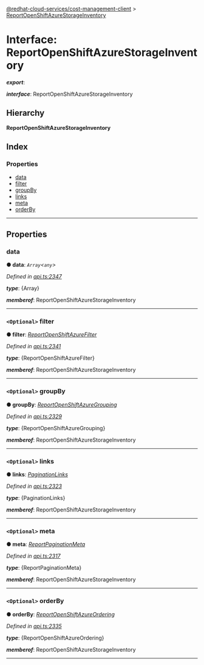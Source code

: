 [@redhat-cloud-services/cost-management-client](../README.md) > [ReportOpenShiftAzureStorageInventory](../interfaces/reportopenshiftazurestorageinventory.md)

# Interface: ReportOpenShiftAzureStorageInventory

*__export__*: 

*__interface__*: ReportOpenShiftAzureStorageInventory

## Hierarchy

**ReportOpenShiftAzureStorageInventory**

## Index

### Properties

* [data](reportopenshiftazurestorageinventory.md#data)
* [filter](reportopenshiftazurestorageinventory.md#filter)
* [groupBy](reportopenshiftazurestorageinventory.md#groupby)
* [links](reportopenshiftazurestorageinventory.md#links)
* [meta](reportopenshiftazurestorageinventory.md#meta)
* [orderBy](reportopenshiftazurestorageinventory.md#orderby)

---

## Properties

<a id="data"></a>

###  data

**● data**: *`Array`<`any`>*

*Defined in [api.ts:2347](https://github.com/RedHatInsights/javascript-clients/blob/master/packages/cost-management/api.ts#L2347)*

*__type__*: {Array}

*__memberof__*: ReportOpenShiftAzureStorageInventory

___
<a id="filter"></a>

### `<Optional>` filter

**● filter**: *[ReportOpenShiftAzureFilter](reportopenshiftazurefilter.md)*

*Defined in [api.ts:2341](https://github.com/RedHatInsights/javascript-clients/blob/master/packages/cost-management/api.ts#L2341)*

*__type__*: {ReportOpenShiftAzureFilter}

*__memberof__*: ReportOpenShiftAzureStorageInventory

___
<a id="groupby"></a>

### `<Optional>` groupBy

**● groupBy**: *[ReportOpenShiftAzureGrouping](reportopenshiftazuregrouping.md)*

*Defined in [api.ts:2329](https://github.com/RedHatInsights/javascript-clients/blob/master/packages/cost-management/api.ts#L2329)*

*__type__*: {ReportOpenShiftAzureGrouping}

*__memberof__*: ReportOpenShiftAzureStorageInventory

___
<a id="links"></a>

### `<Optional>` links

**● links**: *[PaginationLinks](paginationlinks.md)*

*Defined in [api.ts:2323](https://github.com/RedHatInsights/javascript-clients/blob/master/packages/cost-management/api.ts#L2323)*

*__type__*: {PaginationLinks}

*__memberof__*: ReportOpenShiftAzureStorageInventory

___
<a id="meta"></a>

### `<Optional>` meta

**● meta**: *[ReportPaginationMeta](reportpaginationmeta.md)*

*Defined in [api.ts:2317](https://github.com/RedHatInsights/javascript-clients/blob/master/packages/cost-management/api.ts#L2317)*

*__type__*: {ReportPaginationMeta}

*__memberof__*: ReportOpenShiftAzureStorageInventory

___
<a id="orderby"></a>

### `<Optional>` orderBy

**● orderBy**: *[ReportOpenShiftAzureOrdering](../modules/reportopenshiftazureordering.md)*

*Defined in [api.ts:2335](https://github.com/RedHatInsights/javascript-clients/blob/master/packages/cost-management/api.ts#L2335)*

*__type__*: {ReportOpenShiftAzureOrdering}

*__memberof__*: ReportOpenShiftAzureStorageInventory

___

